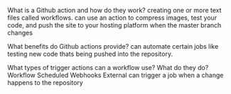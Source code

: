 What is a Github action and how do they work?
creating one or more text files called workflows. can use an action to compress images, test your code, and push the site to your hosting platform when the master branch changes

What benefits do Github actions provide?
can automate certain jobs like testing new code thats being pushed into the repository. 

What types of trigger actions can a workflow use? What do they do?
Workflow
Scheduled
Webhooks
External
can trigger a job when a change happens to the repository